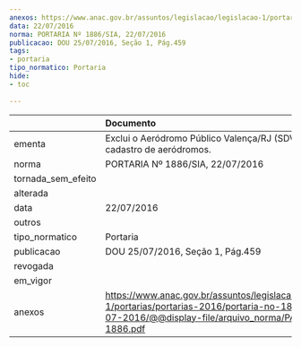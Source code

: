```yaml
---
anexos: https://www.anac.gov.br/assuntos/legislacao/legislacao-1/portarias/portarias-2016/portaria-no-1886-sia-22-07-2016/@@display-file/arquivo_norma/PA2016-1886.pdf
data: 22/07/2016
norma: PORTARIA Nº 1886/SIA, 22/07/2016
publicacao: DOU 25/07/2016, Seção 1, Pág.459
tags:
- portaria
tipo_normatico: Portaria
hide: 
- toc 
 
---
```


|                    | Documento                                                                                                                                                      |
|:-------------------|:---------------------------------------------------------------------------------------------------------------------------------------------------------------|
| ementa             | Exclui o Aeródromo Público Valença/RJ (SDVL) do cadastro de aeródromos.                                                                                        |
| norma              | PORTARIA Nº 1886/SIA, 22/07/2016                                                                                                                               |
| tornada_sem_efeito |                                                                                                                                                                |
| alterada           |                                                                                                                                                                |
| data               | 22/07/2016                                                                                                                                                     |
| outros             |                                                                                                                                                                |
| tipo_normatico     | Portaria                                                                                                                                                       |
| publicacao         | DOU 25/07/2016, Seção 1, Pág.459                                                                                                                               |
| revogada           |                                                                                                                                                                |
| em_vigor           |                                                                                                                                                                |
| anexos             | https://www.anac.gov.br/assuntos/legislacao/legislacao-1/portarias/portarias-2016/portaria-no-1886-sia-22-07-2016/@@display-file/arquivo_norma/PA2016-1886.pdf |